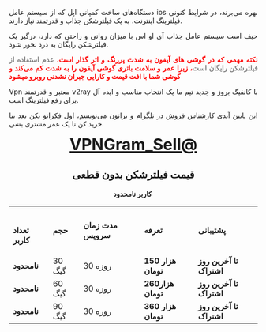 <p style="text-align: justify;">دستگاه‌های ساخت کمپانی اپل که از سیستم عامل ios بهره می‌برند، در شرایط کنونی فیلترینگ اینترنت، به یک فیلترشکن جذاب و قدرتمند نیاز دارند.</p>
<p style="text-align: justify;">حیف است سیستم عامل جذاب آی او اس با میزان روانی و راحتی که دارد، درگیر یک فیلترشکن رایگان به درد نخور شود.</p>
<p style="text-align: justify;"><strong><span style="color: #ff0000;">نکته مهمی که در گوشی های آیفون به شدت پررنگ و اثر گذار است، <span style="color: #808080;">عدم استفاده از فیلترشکن رایگان است</span>، زیرا عمر و سلامت باتری گوشی آیفون را به شدت کم می‌کند و گوشی شما با افت قیمت و کارایی جبران نشدنی روبرو میشود</span>  </strong></p>
<p style="text-align: justify;">Vpn معتبر و قدرتمند v2ray با کانفیگ بروز و جدید تیم ما یک انتخاب مناسب و ایده آل برای رفع فیلترینگ است.</p>
<p style="text-align: justify;">این پایین آیدی کارشناس فروش در تلگرام و براتون می‌نویسم، اول فکراتو بکن بعد بیا خرید کن تا یک عمر مشتری بشی.</p>
<p style="text-align: center;"><span style="font-size: 24pt;"><a href="https://t.me/vpngram_sell" target="_blank" rel="noopener nofollow"><strong>VPNGram_Sell@</strong></a></span></p>

<h2 style="text-align: center;">قیمت فیلترشکن بدون قطعی</h2>
<p style="text-align: center;"><strong>کاربر نامحدود </strong></p>

<table>
<tbody>
<tr>
<td>&nbsp;

<strong>تعداد کاربر</strong></td>
<td><strong>حجم</strong></td>
<td><strong>مدت زمان سرویس</strong></td>
<td><strong>تعرفه</strong></td>
<td><strong>پشتیبانی</strong></td>
</tr>
<tr>
<td><strong>نامحدود</strong></td>
<td>30 گیگ</td>
<td>30 روزه</td>
<td><strong>150 هزار تومان</strong></td>
<td><strong>تا آخرین روز اشتراک</strong></td>
</tr>
<tr>
<td><strong>نامحدود</strong></td>
<td>60 گیگ</td>
<td>30 روزه</td>
<td><strong>260هزار تومان</strong></td>
<td><strong>تا آخرین روز اشتراک</strong></td>
</tr>
<tr>
<td><strong>نامحدود</strong></td>
<td>90 گیگ</td>
<td>30 روزه</td>
<td><strong>360 هزار تومان</strong></td>
<td><strong>تا آخرین روز اشتراک</strong></td>
</tr>
</tbody>
</table>
